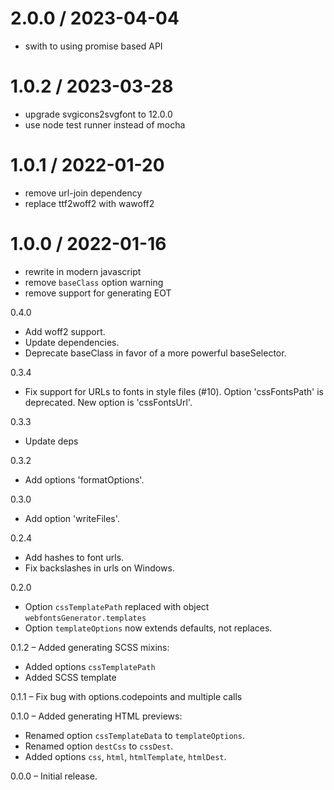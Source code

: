 
2.0.0 / 2023-04-04
==================

 * swith to using promise based API

1.0.2 / 2023-03-28
==================

 * upgrade svgicons2svgfont to 12.0.0
 * use node test runner instead of mocha

1.0.1 / 2022-01-20
==================

 * remove url-join dependency
 * replace ttf2woff2 with wawoff2

1.0.0 / 2022-01-16
==================

 * rewrite in modern javascript
 * remove `baseClass` option warning
 * remove support for generating EOT

0.4.0

* Add woff2 support.
* Update dependencies.
* Deprecate baseClass in favor of a more powerful baseSelector.

0.3.4

* Fix support for URLs to fonts in style files (#10).
	Option 'cssFontsPath' is deprecated. New option is 'cssFontsUrl'.

0.3.3

* Update deps

0.3.2

* Add options 'formatOptions'.

0.3.0

* Add option 'writeFiles'.

0.2.4

* Add hashes to font urls.
* Fix backslashes in urls on Windows.

0.2.0

* Option `cssTemplatePath` replaced with object `webfontsGenerator.templates`
* Option `templateOptions` now extends defaults, not replaces.

0.1.2 &ndash; Added generating SCSS mixins:

* Added options `cssTemplatePath`
* Added SCSS template

0.1.1 &ndash; Fix bug with options.codepoints and multiple calls

0.1.0 &ndash; Added generating HTML previews:

* Renamed option `cssTemplateData` to `templateOptions`.
* Renamed option `destCss` to `cssDest`.
* Added options `css`, `html`, `htmlTemplate`, `htmlDest`.

0.0.0 &ndash; Initial release.
